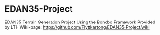 # EDAN35-Project
EDAN35 Terrain Generation Project Using the Bonobo Framework Provided by LTH
Wiki-page: https://github.com/Flyttkartong/EDAN35-Project/wiki
